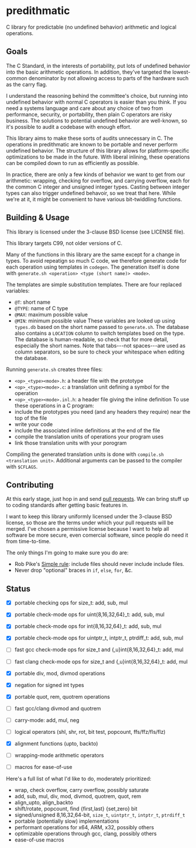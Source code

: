 predithmatic
============

C library for predictable (no undefined behavior) arithmetic and logical operations.


Goals
-----

The C Standard, in the interests of portability, put lots of undefined behavior into the basic arithmetic operations.
In addition, they've targeted the lowest-common denominator by not allowing access to parts of the hardware such as the carry flag.

I understand the reasoning behind the committee's choice, but running into undefined behavior with normal C operators is easier than you think.
If you need a systems language and care about any choice of two from performance, security, or portability, then plain C operators are risky business.
The solutions to potential undefined behavior are well-known, so it's possible to audit a codebase with enough effort.

This library aims to make these sorts of audits unnecessary in C.
The operations in predithmatic are known to be portable and never perform undefined behavior.
The structure of this library allows for platform-specific optimizations to be made in the future.
With liberal inlining, these operations can be compiled down to run as efficiently as possible.

In practice, there are only a few kinds of behavior we want to get from our arithmetic:
wrapping, checking for overflow, and carrying overflow, each for the common C integer and unsigned integer types.
Casting between integer types can also trigger undefined behavoir, so we treat that here.
While we're at it, it might be convenient to have various bit-twiddling functions.


Building & Usage
----------------

This library is licensed under the 3-clause BSD license (see LICENSE file).

This library targets C99, not older versions of C.

Many of the functions in this library are the same except for a change in types.
To avoid repeatign so much C code, we therefore generate code for each operation using templates in `codegen`.
The generation itself is done with `generate.sh <operation> <type (short name)> <mode>`.

The templates are simple substitution templates.
There are four replaced variables:
  * `@T`: short name
  * `@TYPE`: name of C type
  * `@MAX`: maximum possible value
  * `@MIN`: minimum possible value
These variables are looked up using `types.db` based on the short name passed to `generate.sh`.
The database also contains a `LOCATION` column to switch templates bsed on the type.
The database is human-readable, so check that for more detail, especially the short names.
Note that tabs---not spaces---are used as column separators, so be sure to check your whitespace when editing the database.

Running `generate.sh` creates three files:
  * `<op>_<type><mode>.h`: a header file with the prototype
  * `<op>_<type><mode>.c`: a translation unit defining a symbol for the operation
  * `<op>_<type><mode>.inl.h`: a header file giving the inline definition
To use these operations in a C program:
  * include the prototypes you need (and any headers they require) near the top of the file
  * write your code
  * include the associated inline definitions at the end of the file
  * compile the translation units of operations your program uses
  * link those translation units with your porogram

Compiling the generated translation units is done with `compile.sh <translation unit>`.
Additional arguments can be passed to the compiler with `$CFLAGS`.


Contributing
------------

At this early stage, just hop in and send [pull requests](https://github.com/Zankoku-Okuno/predithmatic/pulls).
We can bring stuff up to coding standards after getting basic features in.

I want to keep this library uniformly licensed under the 3-clause BSD license, so those are the terms under which your pull requests will be merged.
I've chosen a permissive license because I want to help all software be more secure, even comercial software, since people do need it from time-to-time.

The only things I'm going to make sure you do are:
 * Rob Pike's [Simple rule](http://www.lysator.liu.se/c/pikestyle.html): include files should never include include files.
 * Never drop "optional" braces in `if`, `else`, `for`, &c.


Status
------

- [x] portable checking ops for size_t: add, sub, mul
- [x] portable check-mode ops for uint{8,16,32,64}_t: add, sub, mul
- [x] portable check-mode ops for int{8,16,32,64}_t: add, sub, mul
- [x] portable check-mode ops for uintptr_t, intptr_t, ptrdiff_t: add, sub, mul
- [ ] fast gcc check-mode ops for size_t and {,u}int{8,16,32,64}_t: add, mul
- [ ] fast clang check-mode ops for size_t and {,u}int{8,16,32,64}_t: add, mul
- [x] portable div, mod, divmod operations
- [x] negation for signed int types
- [x] portable quot, rem, quotrem operations
- [ ] fast gcc/clang divmod and quotrem
- [ ] carry-mode: add, mul, neg
- [ ] logical operators (shl, shr, rot, bit test, popcount, ffs/ffz/fls/flz)
- [x] alignment functions (upto, backto)
- [ ] wrapping-mode arithmetic operators
- [ ] macros for ease-of-use



Here's a full list of what I'd like to do, moderately prioritized:
 * wrap, check overflow, carry overflow, possibly saturate
 * add, sub, mul, div, mod, divmod, quotrem, quot, rem
 * align_upto, align_backto
 * shift/rotate, popcount, find {first,last} {set,zero} bit
 * signed/unsigned 8,16,32,64-bit, `size_t`, `uintptr_t`, `intptr_t`, `ptrdiff_t`
 * portable (potentially slow) implementations
 * performant operations for x64, ARM, x32, possibly others
 * optimizable operations through gcc, clang, possibly others
 * ease-of-use macros


